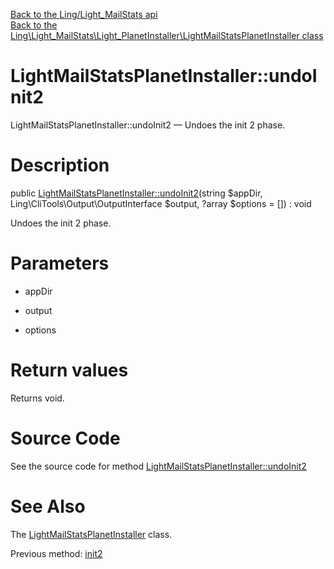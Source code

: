 [Back to the Ling/Light_MailStats api](https://github.com/lingtalfi/Light_MailStats/blob/master/doc/api/Ling/Light_MailStats.md)<br>
[Back to the Ling\Light_MailStats\Light_PlanetInstaller\LightMailStatsPlanetInstaller class](https://github.com/lingtalfi/Light_MailStats/blob/master/doc/api/Ling/Light_MailStats/Light_PlanetInstaller/LightMailStatsPlanetInstaller.md)


LightMailStatsPlanetInstaller::undoInit2
================



LightMailStatsPlanetInstaller::undoInit2 — Undoes the init 2 phase.




Description
================


public [LightMailStatsPlanetInstaller::undoInit2](https://github.com/lingtalfi/Light_MailStats/blob/master/doc/api/Ling/Light_MailStats/Light_PlanetInstaller/LightMailStatsPlanetInstaller/undoInit2.md)(string $appDir, Ling\CliTools\Output\OutputInterface $output, ?array $options = []) : void




Undoes the init 2 phase.




Parameters
================


- appDir

    

- output

    

- options

    


Return values
================

Returns void.








Source Code
===========
See the source code for method [LightMailStatsPlanetInstaller::undoInit2](https://github.com/lingtalfi/Light_MailStats/blob/master/Light_PlanetInstaller/LightMailStatsPlanetInstaller.php#L41-L54)


See Also
================

The [LightMailStatsPlanetInstaller](https://github.com/lingtalfi/Light_MailStats/blob/master/doc/api/Ling/Light_MailStats/Light_PlanetInstaller/LightMailStatsPlanetInstaller.md) class.

Previous method: [init2](https://github.com/lingtalfi/Light_MailStats/blob/master/doc/api/Ling/Light_MailStats/Light_PlanetInstaller/LightMailStatsPlanetInstaller/init2.md)<br>


